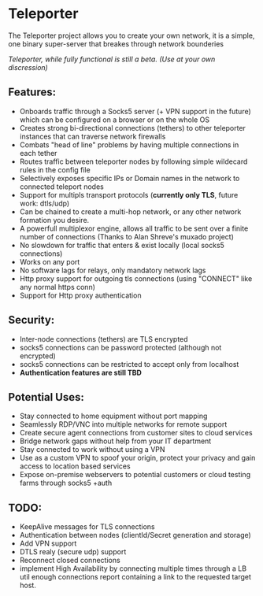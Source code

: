 # Teleporter
The Teleporter project allows you to create your own network,
it is a simple, one binary super-server that breakes through network bounderies

*Teleporter, while fully functional is still a beta. (Use at your own discression)*

## Features:
* Onboards traffic through a Socks5 server (+ VPN support in the future) which can be configured on a browser or on the whole OS
* Creates strong bi-directional connections (tethers) to other teleporter instances that can traverse network firewalls
* Combats "head of line" problems by having multiple connections in each tether
* Routes traffic between teleporter nodes by following simple wildecard rules in the config file
* Selectively exposes specific IPs or Domain names in the network to connected teleport nodes
* Support for multipls transport protocols (**currently only TLS**, future work: dtls/udp)
* Can be chained to create a multi-hop network, or any other network formation you desire.
* A powerfull multiplexor engine, allows all traffic to be sent over a finite number of connections (Thanks to Alan Shreve's muxado project)
* No slowdown for traffic that enters & exist locally (local socks5 connections)
* Works on any port
* No software lags for relays, only mandatory network lags
* Http proxy support for outgoing tls connections (using "CONNECT" like any normal https conn)
* Support for Http proxy authentication

## Security:
* Inter-node connections (tethers) are TLS encrypted 
* socks5 connections can be password protected (although not encrypted)
* socks5 connections can be restricted to accept only from localhost
* **Authentication features are still TBD**

## Potential Uses:
* Stay connected to home equipment without port mapping
* Seamlessly RDP/VNC into multiple networks for remote support
* Create secure agent connections from customer sites to cloud services
* Bridge network gaps without help from your IT department
* Stay connected to work without using a VPN
* Use as a custom VPN to spoof your origin, protect your privacy and gain access to location based services
* Expose on-premise webservers to potential customers or cloud testing farms through socks5 +auth

## TODO:
* KeepAlive messages for TLS connections
* Authentication between nodes (clientId/Secret generation and storage)
* Add VPN support
* DTLS realy (secure udp) support
* Reconnect closed connections
* implement High Availability by connecting multiple times through a LB util enough connections report containing a link to the requested target host.